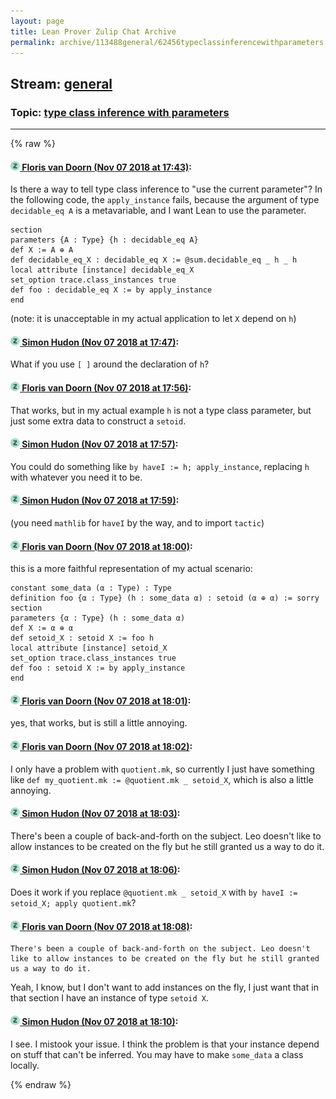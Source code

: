 ```yaml
---
layout: page
title: Lean Prover Zulip Chat Archive 
permalink: archive/113488general/62456typeclassinferencewithparameters.html
---
```


## Stream: [general](index.html)
### Topic: [type class inference with parameters](62456typeclassinferencewithparameters.html)

---


{% raw %}
#### [![Click to go to Zulip](../../assets/img/zulip2.png) Floris van Doorn (Nov 07 2018 at 17:43)](https://leanprover.zulipchat.com/#narrow/stream/113488-general/topic/type%20class%20inference%20with%20parameters/near/146970992):
Is there a way to tell type class inference to "use the current parameter"? In the following code, the `apply_instance` fails, because the argument of type `decidable_eq A` is a metavariable, and I want Lean to use the parameter.
```
section
parameters {A : Type} {h : decidable_eq A}
def X := A ⊕ A
def decidable_eq_X : decidable_eq X := @sum.decidable_eq _ h _ h
local attribute [instance] decidable_eq_X
set_option trace.class_instances true
def foo : decidable_eq X := by apply_instance
end
```
(note: it is unacceptable in my actual application to let `X` depend on `h`)

#### [![Click to go to Zulip](../../assets/img/zulip2.png) Simon Hudon (Nov 07 2018 at 17:47)](https://leanprover.zulipchat.com/#narrow/stream/113488-general/topic/type%20class%20inference%20with%20parameters/near/146971329):
What if you use `[ ]` around the declaration of `h`?

#### [![Click to go to Zulip](../../assets/img/zulip2.png) Floris van Doorn (Nov 07 2018 at 17:56)](https://leanprover.zulipchat.com/#narrow/stream/113488-general/topic/type%20class%20inference%20with%20parameters/near/146971982):
That works, but in my actual example `h` is not a type class parameter, but just some extra data to construct a `setoid`.

#### [![Click to go to Zulip](../../assets/img/zulip2.png) Simon Hudon (Nov 07 2018 at 17:57)](https://leanprover.zulipchat.com/#narrow/stream/113488-general/topic/type%20class%20inference%20with%20parameters/near/146972041):
You could do something like `by haveI := h; apply_instance`, replacing `h` with whatever you need it to be.

#### [![Click to go to Zulip](../../assets/img/zulip2.png) Simon Hudon (Nov 07 2018 at 17:59)](https://leanprover.zulipchat.com/#narrow/stream/113488-general/topic/type%20class%20inference%20with%20parameters/near/146972171):
(you need `mathlib` for `haveI` by the way, and to import `tactic`)

#### [![Click to go to Zulip](../../assets/img/zulip2.png) Floris van Doorn (Nov 07 2018 at 18:00)](https://leanprover.zulipchat.com/#narrow/stream/113488-general/topic/type%20class%20inference%20with%20parameters/near/146972280):
this is a more faithful representation of my actual scenario:
```
constant some_data (α : Type) : Type
definition foo {α : Type} (h : some_data α) : setoid (α ⊕ α) := sorry
section
parameters {α : Type} (h : some_data α)
def X := α ⊕ α
def setoid_X : setoid X := foo h
local attribute [instance] setoid_X
set_option trace.class_instances true
def foo : setoid X := by apply_instance
end
```

#### [![Click to go to Zulip](../../assets/img/zulip2.png) Floris van Doorn (Nov 07 2018 at 18:01)](https://leanprover.zulipchat.com/#narrow/stream/113488-general/topic/type%20class%20inference%20with%20parameters/near/146972375):
yes, that works, but is still a little annoying.

#### [![Click to go to Zulip](../../assets/img/zulip2.png) Floris van Doorn (Nov 07 2018 at 18:02)](https://leanprover.zulipchat.com/#narrow/stream/113488-general/topic/type%20class%20inference%20with%20parameters/near/146972463):
I only have a problem with `quotient.mk`, so currently I just have something like `def my_quotient.mk := @quotient.mk _ setoid_X`, which is also a little annoying.

#### [![Click to go to Zulip](../../assets/img/zulip2.png) Simon Hudon (Nov 07 2018 at 18:03)](https://leanprover.zulipchat.com/#narrow/stream/113488-general/topic/type%20class%20inference%20with%20parameters/near/146972512):
There's been a couple of back-and-forth on the subject. Leo doesn't like to allow instances to be created on the fly but he still granted us a way to do it.

#### [![Click to go to Zulip](../../assets/img/zulip2.png) Simon Hudon (Nov 07 2018 at 18:06)](https://leanprover.zulipchat.com/#narrow/stream/113488-general/topic/type%20class%20inference%20with%20parameters/near/146972748):
Does it work if you replace `@quotient.mk _ setoid_X` with `by haveI := setoid_X; apply quotient.mk`?

#### [![Click to go to Zulip](../../assets/img/zulip2.png) Floris van Doorn (Nov 07 2018 at 18:08)](https://leanprover.zulipchat.com/#narrow/stream/113488-general/topic/type%20class%20inference%20with%20parameters/near/146972896):
```quote
There's been a couple of back-and-forth on the subject. Leo doesn't like to allow instances to be created on the fly but he still granted us a way to do it.
```
Yeah, I know, but I don't want to add instances on the fly, I just want that in that section I have an instance of type `setoid X`.

#### [![Click to go to Zulip](../../assets/img/zulip2.png) Simon Hudon (Nov 07 2018 at 18:10)](https://leanprover.zulipchat.com/#narrow/stream/113488-general/topic/type%20class%20inference%20with%20parameters/near/146973032):
I see. I mistook your issue. I think the problem is that your instance depend on stuff that can't be inferred. You may have to make `some_data` a class locally.


{% endraw %}
